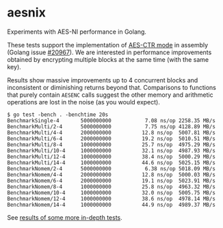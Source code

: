 # aesnix

Experiments with AES-NI performance in Golang.

These tests support the implementation of [AES-CTR
mode](https://en.wikipedia.org/wiki/Block_cipher_mode_of_operation) in
assembly (Golang issue [#20967](https://golang.org/issue/20967)). We are
interested in performance improvements obtained by encrypting multiple blocks
at the same time (with the same key).

Results show massive improvements up to 4 concurrent blocks and inconsistent
or diminishing returns beyond that. Comparisons to functions that purely
contain `AESENC` calls suggest the other memory and arithmetic operations are
lost in the noise (as you would expect).

```
$ go test -bench . -benchtime 20s
BenchmarkSingle-4   	5000000000	         7.08 ns/op	2258.35 MB/s
BenchmarkMulti/2-4  	5000000000	         7.75 ns/op	4128.89 MB/s
BenchmarkMulti/4-4  	2000000000	        12.8 ns/op	5007.81 MB/s
BenchmarkMulti/6-4  	2000000000	        19.2 ns/op	5010.51 MB/s
BenchmarkMulti/8-4  	1000000000	        25.7 ns/op	4975.29 MB/s
BenchmarkMulti/10-4 	1000000000	        32.1 ns/op	4987.93 MB/s
BenchmarkMulti/12-4 	1000000000	        38.4 ns/op	5000.29 MB/s
BenchmarkMulti/14-4 	1000000000	        44.6 ns/op	5025.15 MB/s
BenchmarkNomem/2-4  	5000000000	         6.38 ns/op	5018.09 MB/s
BenchmarkNomem/4-4  	2000000000	        12.8 ns/op	5000.03 MB/s
BenchmarkNomem/6-4  	2000000000	        19.1 ns/op	5023.91 MB/s
BenchmarkNomem/8-4  	1000000000	        25.8 ns/op	4963.32 MB/s
BenchmarkNomem/10-4 	1000000000	        32.0 ns/op	5005.75 MB/s
BenchmarkNomem/12-4 	1000000000	        38.6 ns/op	4978.14 MB/s
BenchmarkNomem/14-4 	1000000000	        44.9 ns/op	4989.37 MB/s
```

See [results of some more in-depth tests](RESULTS.md).
